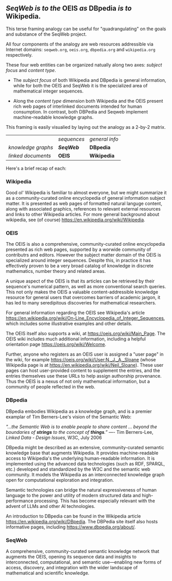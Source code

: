 ## ***SeqWeb*** _is to the_ **OEIS** _as_ **DBpedia** _is to_ **Wikipedia**.

This terse framing analogy can be useful for "quadrangulating" on the goals and substance of the SeqWeb project.

All four components of the analogy are web resources addressible via Internet domains: `seqweb.org`, `oeis.org`, `dbpedia.org` and `wikipedia.org` respectively.

These four web entities can be organized natually along two axes: _subject focus_ and _content type_. 

- The _subject focus_ of both Wikipedia and DBpedia is general information, while for both the OEIS and SeqWeb it is the specialized area of mathematical integer sequences.

- Along the _content type_ dimension both Wikipedia and the OEIS present rich web pages of interlinked documents intended for human consumption.  In contrast, both DBPedia and Seqweb implement machine-readable knowledge graphs.

This framing is easily visualied by laying out the analogy as a 2-by-2 matrix.

<!--
                   General Info    Sequences  
                 +--------------+-------------+
Natural Language |  Wikipedia   |    OEIS     |
                 +--------------+-------------+
Knowledge Graph  |   DBpedia    |   SeqWeb    |
                 +--------------+-------------+
-->

|                     |              |                |
|---------------------|--------------|----------------|
|                     | _sequences_  | _general info_ |
| _knowledge graphs_  | ***SeqWeb*** | **DBpedia**    | 
| _linked documents_  | **OEIS**     | **Wikipedia**  |

Here's a brief recap of each:

### Wikipedia
Good ol' Wikipedia is familiar to almost everyone, but we might summarize it as a community-curated online encyclopedia of general information subject matter.  It is presented as web pages of formatted natural languge content, along with associated graphics, references to relevant external resources and links to other Wikipedia articles.  For more general background about wikipedia, see (of course) https://en.wikipedia.org/wiki/Wikipedia.

### OEIS
The OEIS is also a comprehensive, community-curated online encyclopedia presented as rich web pages, supported by a worwide community of contributrs and editors.  However the subject matter domain of the OEIS is specialized around integer sequences.  Despite this, in practice it has effectively proven to be a very broad catalog of knowledge in discrete mathematics, number theory and related areas.  

A unique aspect of the OEIS is that its articles can be retrieved by their sequence's numerical pattern, as well as more conventional search queries.  This not only makes the OEIS a valuable content-addressible knowledge resource for general users that overcomes barriers of academic jargon, it has led to many seredipitous discoveries for mathematical researchers.

For general information regarding the OEIS see  Wikipedia's article https://en.wikipedia.org/wiki/On-Line_Encyclopedia_of_Integer_Sequences, which includes some illustrative examples and other details.

The OEIS itself also supports a wiki, at https://oeis.org/wiki/Main_Page.  The OEIS wiki includes much additional information, including a helpful orientation page https://oeis.org/wiki/Welcome.

Further, anyone who registers as an OEIS user is assigned a "user page" in the wiki, for example https://oeis.org/wiki/User:N._J._A._Sloane (whose Wikipedia page is at https://en.wikipedia.org/wiki/Neil_Sloane).  These user pages can host user-provided content to supplement the entries, and the entries themselves use these URLs to help assign authorship provenance.  Thus the OEIS is a nexus of not only mathematical information, but a community of people reflected in the web.

### DBpedia
DBpedia embodies Wikipedia as a knowledge graph, and is a premier examplar of Tim Berners-Lee's vision of the Semantic Web:

_"...the Semantic Web is to enable people to share content ... beyond the boundaries of **strings** to the concept of **things**.”_
		—- Tim Berners-Lee, _Linked Data - Design Issues_, W3C, July 2006

DBpedia might be described as an extensive, community-curated semantic knowledge base that augments Wikipedia. 
It provides machine-readable access to Wikipedia's the underlying human-readable information.  It is implemented using the advanced data technologies (such as RDF, SPARQL, etc.) developed and standardized by the W3C and the semantic web community.  It models the Wikipedia as an interconnected knowledge graph open for computational exploration and integration.  

Semantic technologies can bridge the natural expressiveness of human language to the power and utility of modern structured data and high-performance processing.  This has become especially relevant with the advent of LLMs and other AI technologies.

An introduction to DBpedia can be found in the Wikipedia article https://en.wikipedia.org/wiki/DBpedia.  The DBPedia site itself also hosts informative pages, including https://www.dbpedia.org/about/.

### SeqWeb
A comprehensive, community-curated semantic knowledge network that augments the OEIS, opening its sequence data and insights to interconnected, computational, and semantic use—enabling new forms of access, discovery, and integration with the wider landscape of mathematical and scientific knowledge.

